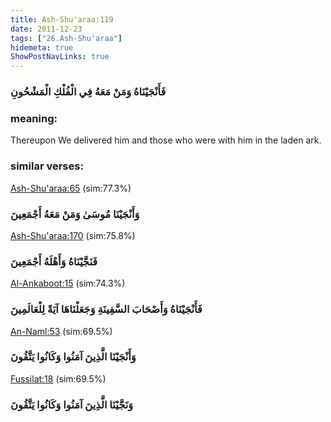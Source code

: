 ```yaml
---
title: Ash-Shu'araa:119
date: 2011-12-23
tags: ["26.Ash-Shu'araa"]
hidemeta: true 
ShowPostNavLinks: true 
---
```

### فَأَنْجَيْنَاهُ وَمَنْ مَعَهُ فِي الْفُلْكِ الْمَشْحُونِ
### meaning: 
Thereupon We delivered him and those who were with him in the laden ark.
### similar verses: 

[Ash-Shu'araa:65](/26/65) (sim:77.3%)

### وَأَنْجَيْنَا مُوسَىٰ وَمَنْ مَعَهُ أَجْمَعِينَ

[Ash-Shu'araa:170](/26/170) (sim:75.8%)

### فَنَجَّيْنَاهُ وَأَهْلَهُ أَجْمَعِينَ

[Al-Ankaboot:15](/29/15) (sim:74.3%)

### فَأَنْجَيْنَاهُ وَأَصْحَابَ السَّفِينَةِ وَجَعَلْنَاهَا آيَةً لِلْعَالَمِينَ

[An-Naml:53](/27/53) (sim:69.5%)

### وَأَنْجَيْنَا الَّذِينَ آمَنُوا وَكَانُوا يَتَّقُونَ

[Fussilat:18](/41/18) (sim:69.5%)

### وَنَجَّيْنَا الَّذِينَ آمَنُوا وَكَانُوا يَتَّقُونَ
